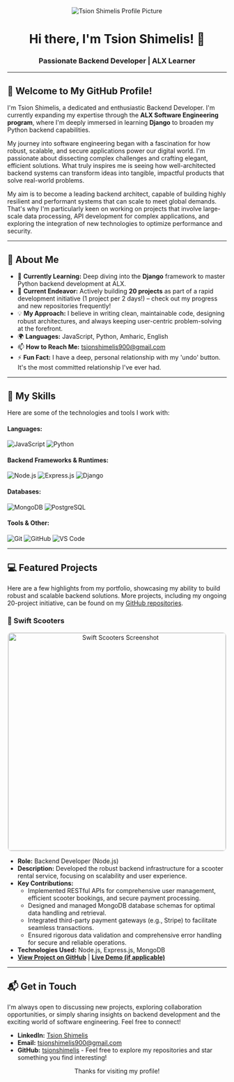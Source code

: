 <div align="center">
  <img src="https://i.ibb.co/G3xcMwNb/t.jpg" alt="Tsion Shimelis Profile Picture" >
  <h1>Hi there, I'm Tsion Shimelis! 👋</h1>
  <h3>Passionate Backend Developer | ALX Learner</h3>
</div>

---

## 👋 Welcome to My GitHub Profile!

<p>
  I'm Tsion Shimelis, a dedicated and enthusiastic Backend Developer. I'm currently expanding my expertise through the <strong>ALX Software Engineering program</strong>, where I'm deeply immersed in learning <strong>Django</strong> to broaden my Python backend capabilities.
</p>

<p>
  My journey into software engineering began with a fascination for how robust, scalable, and secure applications power our digital world. I'm passionate about dissecting complex challenges and crafting elegant, efficient solutions. What truly inspires me is seeing how well-architected backend systems can transform ideas into tangible, impactful products that solve real-world problems.
</p>

<p>
  My aim is to become a leading backend architect, capable of building highly resilient and performant systems that can scale to meet global demands. That's why I'm particularly keen on working on projects that involve large-scale data processing, API development for complex applications, and exploring the integration of new technologies to optimize performance and security.
</p>

---

## 🚀 About Me

<ul>
  <li>🌱 <strong>Currently Learning:</strong> Deep diving into the <strong>Django</strong> framework to master Python backend development at ALX.</li>
  <li>🔭 <strong>Current Endeavor:</strong> Actively building <strong>20 projects</strong> as part of a rapid development initiative (1 project per 2 days!) – check out my progress and new repositories frequently!</li>
  <li>💡 <strong>My Approach:</strong> I believe in writing clean, maintainable code, designing robust architectures, and always keeping user-centric problem-solving at the forefront.</li>
  <li>🌍 <strong>Languages:</strong> JavaScript, Python, Amharic, English</li>
  <li>📫 <strong>How to Reach Me:</strong> <a href="mailto:tsionshimelis900@gmail.com">tsionshimelis900@gmail.com</a></li>
  <li>⚡ <strong>Fun Fact:</strong> I have a deep, personal relationship with my 'undo' button. It's the most committed relationship I've ever had.</li>
</ul>

---

## 🧠 My Skills

<p>Here are some of the technologies and tools I work with:</p>

<h4>Languages:</h4>
<p>
  <img src="https://img.shields.io/badge/-JavaScript-F7DF1E?style=for-the-badge&logo=javascript&logoColor=black" alt="JavaScript">
  <img src="https://img.shields.io/badge/-Python-3776AB?style=for-the-badge&logo=python&logoColor=white" alt="Python">
</p>

<h4>Backend Frameworks & Runtimes:</h4>
<p>
  <img src="https://img.shields.io/badge/-Node.js-339933?style=for-the-badge&logo=node.js&logoColor=white" alt="Node.js">
  <img src="https://img.shields.io/badge/-Express.js-000000?style=for-the-badge&logo=express&logoColor=white" alt="Express.js">
  <img src="https://img.shields.io/badge/-Django-092E20?style=for-the-badge&logo=django&logoColor=white" alt="Django">
</p>

<h4>Databases:</h4>
<p>
  <img src="https://img.shields.io/badge/-MongoDB-47A248?style=for-the-badge&logo=mongodb&logoColor=white" alt="MongoDB">
  <img src="https://img.shields.io/badge/-PostgreSQL-336791?style=for-the-badge&logo=postgresql&logoColor=white" alt="PostgreSQL">
</p>

<h4>Tools & Other:</h4>
<p>
  <img src="https://img.shields.io/badge/-Git-F05032?style=for-the-badge&logo=git&logoColor=white" alt="Git">
  <img src="https://img.shields.io/badge/-GitHub-181717?style=for-the-badge&logo=github&logoColor=white" alt="GitHub">
  <img src="https://img.shields.io/badge/-VS%20Code-007ACC?style=for-the-badge&logo=visual-studio-code&logoColor=white" alt="VS Code">
</p>

---

## 💻 Featured Projects

<p>Here are a few highlights from my portfolio, showcasing my ability to build robust and scalable backend solutions. More projects, including my ongoing 20-project initiative, can be found on my <a href="https://github.com/tsionshimelis?tab=repositories">GitHub repositories</a>.</p>

### 🚀 Swift Scooters

<div align="center">
  <a href="https://github.com/your-repo-link-for-swift-scooters">
    <img src="https://i.ibb.co/fYQ6tgZW/Screenshot-2025-06-26-at-6-20-52-PM.png" alt="Swift Scooters Screenshot" width="500" style="border-radius: 8px; border: 1px solid #ddd;">
  </a>
</div>

<ul>
  <li><strong>Role:</strong> Backend Developer (Node.js)</li>
  <li><strong>Description:</strong> Developed the robust backend infrastructure for a scooter rental service, focusing on scalability and user experience.</li>
  <li><strong>Key Contributions:</strong>
    <ul>
      <li>Implemented RESTful APIs for comprehensive user management, efficient scooter bookings, and secure payment processing.</li>
      <li>Designed and managed MongoDB database schemas for optimal data handling and retrieval.</li>
      <li>Integrated third-party payment gateways (e.g., Stripe) to facilitate seamless transactions.</li>
      <li>Ensured rigorous data validation and comprehensive error handling for secure and reliable operations.</li>
    </ul>
  </li>
  <li><strong>Technologies Used:</strong> Node.js, Express.js, MongoDB</li>
  <li><a href="https://github.com/your-repo-link-for-swift-scooters"><strong>View Project on GitHub</strong></a> | <a href="YOUR_LIVE_DEMO_LINK_FOR_SWIFT_SCOOTERS"><strong>Live Demo (if applicable)</strong></a></li>
</ul>

---


## 📬 Get in Touch

<p>I'm always open to discussing new projects, exploring collaboration opportunities, or simply sharing insights on backend development and the exciting world of software engineering. Feel free to connect!</p>

<ul>
  <li><strong>LinkedIn:</strong> <a href="https://www.linkedin.com/in/tsion-shimelis-389387264/">Tsion Shimelis</a></li>
  <li><strong>Email:</strong> <a href="mailto:tsionshimelis900@gmail.com">tsionshimelis900@gmail.com</a></li>
  <li><strong>GitHub:</strong> <a href="https://github.com/tsionshimelis">tsionshimelis</a> - Feel free to explore my repositories and star something you find interesting!</li>
</ul>

<div align="center">
  <p>Thanks for visiting my profile!</p>
</div>

